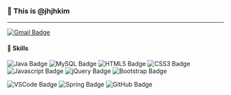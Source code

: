 ### 👋 This is @jhjhkim
- - -

[![Gmail Badge](https://img.shields.io/badge/Gmail-EA4335?style=flat-square&logo=Gmail&logoColor=white&link=mailto:jihyun.kim.cd@gmail.com)](mailto:jihyun.kim.cd@gmail.com)

#### :muscle: Skills
![Java Badge](https://img.shields.io/badge/Java-007396?style=flat-square&logo=Java&logoColor=white)
![MySQL Badge](https://img.shields.io/badge/MySQL-4479A1?style=flat-square&logo=MySQL&logoColor=white)
![HTML5 Badge](https://img.shields.io/badge/HTML5-E34F26?style=flat-square&logo=HTML5&logoColor=white)
![CSS3 Badge](https://img.shields.io/badge/CSS3-1572B6?style=flat-square&logo=CSS3&logoColor=white)
![Javascript Badge](https://img.shields.io/badge/Javascript-F7DF1E?style=flat-square&logo=Javascript&logoColor=white)
![jQuery Badge](https://img.shields.io/badge/jQuery-0769AD?style=flat-square&logo=jQuery&logoColor=white)
![Bootstrap Badge](https://img.shields.io/badge/Bootstrap-7952B3?style=flat-square&logo=Bootstrap&logoColor=white)

![VSCode Badge](https://img.shields.io/badge/Visual%20Studio%20Code-007ACC?style=flat-square&logo=Visual%20Studio%20Code&logoColor=white)
![Spring Badge](https://img.shields.io/badge/Spring-6DB33F?style=flat-square&logo=Spring&logoColor=white)
![GitHub Badge](https://img.shields.io/badge/GitHub-181717?style=flat-square&logo=GitHub&logoColor=white)

